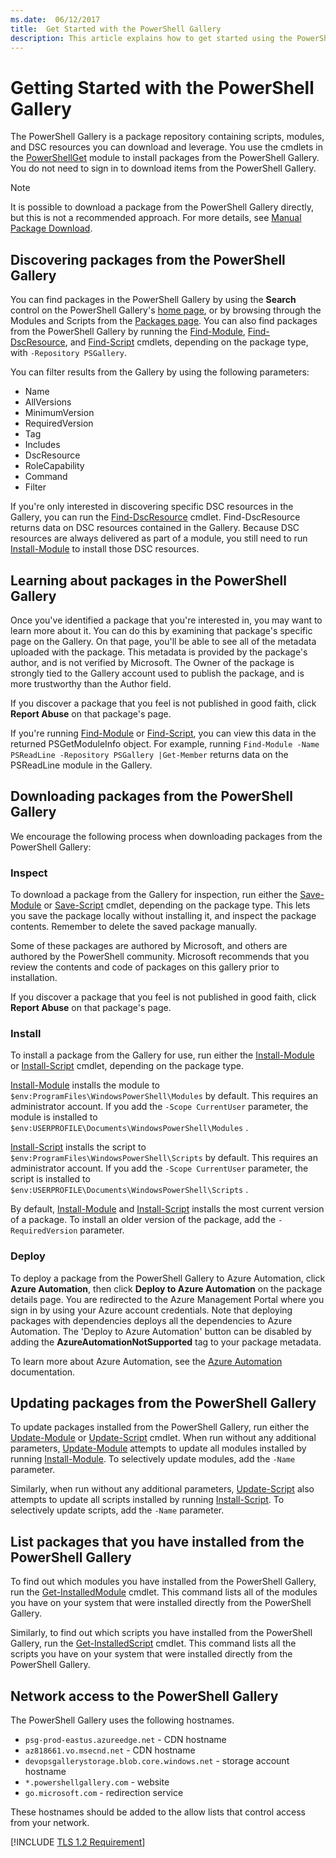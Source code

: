 ```yaml
---
ms.date:  06/12/2017
title:  Get Started with the PowerShell Gallery
description: This article explains how to get started using the PowerShell Gallery and the PowerShellGet cmdlets
---
```

# Getting Started with the PowerShell Gallery

The PowerShell Gallery is a package repository containing scripts, modules, and DSC resources you
can download and leverage. You use the cmdlets in the
[PowerShellGet](/powershell/module/powershellget) module to install packages from the PowerShell
Gallery. You do not need to sign in to download items from the PowerShell Gallery.

> [!NOTE]
> It is possible to download a package from the PowerShell Gallery directly, but this is not a
> recommended approach. For more details, see
> [Manual Package Download](how-to/working-with-packages/manual-download.md).

## Discovering packages from the PowerShell Gallery

You can find packages in the PowerShell Gallery by using the **Search** control on the PowerShell
Gallery's [home page](https://www.powershellgallery.com), or by browsing through the Modules and
Scripts from the [Packages page](https://www.powershellgallery.com/packages). You can also find
packages from the PowerShell Gallery by running the [Find-Module][], [Find-DscResource], and
[Find-Script][] cmdlets, depending on the package type, with `-Repository PSGallery`.

You can filter results from the Gallery by using the following parameters:

- Name
- AllVersions
- MinimumVersion
- RequiredVersion
- Tag
- Includes
- DscResource
- RoleCapability
- Command
- Filter

If you're only interested in discovering specific DSC resources in the Gallery, you can run the
[Find-DscResource][] cmdlet. Find-DscResource returns data on DSC resources contained in the
Gallery. Because DSC resources are always delivered as part of a module, you still need to run
[Install-Module][] to install those DSC resources.

## Learning about packages in the PowerShell Gallery

Once you've identified a package that you're interested in, you may want to learn more about it. You
can do this by examining that package's specific page on the Gallery. On that page, you'll be able
to see all of the metadata uploaded with the package. This metadata is provided by the package's
author, and is not verified by Microsoft. The Owner of the package is strongly tied to the Gallery
account used to publish the package, and is more trustworthy than the Author field.

If you discover a package that you feel is not published in good faith, click **Report Abuse** on
that package's page.

If you're running [Find-Module][] or [Find-Script][], you can view this data in the returned
PSGetModuleInfo object. For example, running
`Find-Module -Name PSReadLine -Repository PSGallery |Get-Member` returns data on the PSReadLine
module in the Gallery.

## Downloading packages from the PowerShell Gallery

We encourage the following process when downloading packages from the PowerShell Gallery:

### Inspect

To download a package from the Gallery for inspection, run either the [Save-Module][] or
[Save-Script][] cmdlet, depending on the package type. This lets you save the package locally
without installing it, and inspect the package contents. Remember to delete the saved package
manually.

Some of these packages are authored by Microsoft, and others are authored by the PowerShell
community. Microsoft recommends that you review the contents and code of packages on this gallery
prior to installation.

If you discover a package that you feel is not published in good faith, click **Report Abuse** on
that package's page.

### Install

To install a package from the Gallery for use, run either the [Install-Module][] or
[Install-Script][] cmdlet, depending on the package type.

[Install-Module][] installs the module to `$env:ProgramFiles\WindowsPowerShell\Modules` by default.
This requires an administrator account. If you add the `-Scope CurrentUser` parameter, the module is
installed to `$env:USERPROFILE\Documents\WindowsPowerShell\Modules` .

[Install-Script][] installs the script to `$env:ProgramFiles\WindowsPowerShell\Scripts` by default.
This requires an administrator account. If you add the `-Scope CurrentUser` parameter, the script is
installed to `$env:USERPROFILE\Documents\WindowsPowerShell\Scripts` .

By default, [Install-Module][] and [Install-Script][] installs the most current version of a
package. To install an older version of the package, add the `-RequiredVersion` parameter.

### Deploy

To deploy a package from the PowerShell Gallery to Azure Automation, click **Azure Automation**,
then click **Deploy to Azure Automation** on the package details page. You are redirected to the
Azure Management Portal where you sign in by using your Azure account credentials. Note that
deploying packages with dependencies deploys all the dependencies to Azure Automation. The 'Deploy
to Azure Automation' button can be disabled by adding the **AzureAutomationNotSupported** tag to
your package metadata.

To learn more about Azure Automation, see the [Azure Automation](/azure/automation) documentation.

## Updating packages from the PowerShell Gallery

To update packages installed from the PowerShell Gallery, run either the [Update-Module][] or
[Update-Script][] cmdlet. When run without any additional parameters, [Update-Module][] attempts to
update all modules installed by running [Install-Module][]. To selectively update modules, add the
`-Name` parameter.

Similarly, when run without any additional parameters, [Update-Script][] also attempts to update all
scripts installed by running [Install-Script][]. To selectively update scripts, add the `-Name`
parameter.

## List packages that you have installed from the PowerShell Gallery

To find out which modules you have installed from the PowerShell Gallery, run the
[Get-InstalledModule][] cmdlet. This command lists all of the modules you have on your system that
were installed directly from the PowerShell Gallery.

Similarly, to find out which scripts you have installed from the PowerShell Gallery, run the
[Get-InstalledScript][] cmdlet. This command lists all the scripts you have on your system that were
installed directly from the PowerShell Gallery.

## Network access to the PowerShell Gallery

The PowerShell Gallery uses the following hostnames.

- `psg-prod-eastus.azureedge.net` - CDN hostname
- `az818661.vo.msecnd.net` - CDN hostname
- `devopsgallerystorage.blob.core.windows.net` - storage account hostname
- `*.powershellgallery.com` - website
- `go.microsoft.com` - redirection service

These hostnames should be added to the allow lists that control access from your network.

[!INCLUDE [TLS 1.2 Requirement](../../includes/tls-gallery.md)]

[Find-DscResource]: /powershell/module/powershellget/Find-DscResource
[Find-Module]: /powershell/module/powershellget/Find-Module
[Find-Script]: /powershell/module/powershellget/Find-Script
[Get-InstalledModule]: /powershell/module/powershellget/Get-InstalledModule
[Get-InstalledScript]: /powershell/module/powershellget/Get-InstalledScript
[Install-Module]: /powershell/module/powershellget/Install-Module
[Install-Script]: /powershell/module/powershellget/Install-Script
[Publish-Module]: /powershell/module/powershellget/Publish-Module
[Publish-Script]: /powershell/module/powershellget/Publish-Script
[Register-PSRepository]: /powershell/module/powershellget/Register-Repository
[Save-Module]: /powershell/module/powershellget/Save-Module
[Save-Script]: /powershell/module/powershellget/Save-Script
[Update-Module]: /powershell/module/powershellget/Update-Module
[Update-Script]: /powershell/module/powershellget/Update-Script
